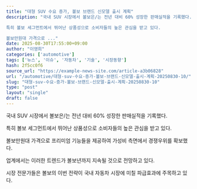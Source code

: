 ```yaml
---
title: "대형 SUV 수요 증가, 볼보 브랜드 신모델 출시 계획"
description: "국내 SUV 시장에서 볼보은/는 전년 대비 60% 성장한 판매실적을 기록했다.

특히 볼보 세그먼트에서 뛰어난 상품성으로 소비자들의 높은 관심을 받고 있다.

볼보만원대 가격으로 ..."
date: 2025-08-30T17:55:00+09:00
author: "이영희"
categories: ['automotive']
tags: ['뉴스', '이슈', '자동차', '기술', '시장동향']
hash: 2f5cc0f6
source_url: "https://example-news-site.com/article-a3b06828"
url: "/automotive/대형-suv-수요-증가-볼보-브랜드-신모델-출시-계획-20250830-10/"
slug: "대형-suv-수요-증가-볼보-브랜드-신모델-출시-계획-20250830-10"
type: "post"
layout: "single"
draft: false
---
```


국내 SUV 시장에서 볼보은/는 전년 대비 60% 성장한 판매실적을 기록했다.

특히 볼보 세그먼트에서 뛰어난 상품성으로 소비자들의 높은 관심을 받고 있다.

볼보만원대 가격으로 프리미엄 기능들을 제공하여 가성비 측면에서 경쟁우위를 확보했다.

업계에서는 이러한 트렌드가 볼보년까지 지속될 것으로 전망하고 있다.

시장 전문가들은 볼보의 이번 전략이 국내 자동차 시장에 미칠 파급효과에 주목하고 있다.
